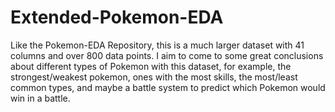 # Extended-Pokemon-EDA
Like the Pokemon-EDA Repository, this is a much larger dataset with 41 columns and over 800 data points.
I aim to come to some great conclusions about different types of Pokemon with this dataset, for example, the strongest/weakest pokemon, ones 
with the most skills, the most/least common types, and maybe a battle system to predict which Pokemon would win in a battle.
